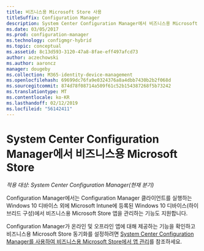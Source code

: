 ```yaml
---
title: 비즈니스용 Microsoft Store 사용
titleSuffix: Configuration Manager
description: System Center Configuration Manager에서 비즈니스용 Microsoft Store
ms.date: 03/05/2017
ms.prod: configuration-manager
ms.technology: configmgr-hybrid
ms.topic: conceptual
ms.assetid: 8c13d593-3120-47a8-8fae-eff497afcd73
author: aczechowski
ms.author: aaroncz
manager: dougeby
ms.collection: M365-identity-device-management
ms.openlocfilehash: 69699dc76fa9e0324376a8a4dbb7430b2b2f068d
ms.sourcegitcommit: 874d78f08714a509f61c52b154387268f5b73242
ms.translationtype: MT
ms.contentlocale: ko-KR
ms.lasthandoff: 02/12/2019
ms.locfileid: "56142411"
---
```

# <a name="microsoft-store-for-business-in-system-center-configuration-manager"></a>System Center Configuration Manager에서 비즈니스용 Microsoft Store

*적용 대상: System Center Configuration Manager(현재 분기)*

Configuration Manager에서는 Configuration Manager 클라이언트를 실행하는 Windows 10 디바이스 외에 Microsoft Intune에 등록된 Windows 10 디바이스(하이브리드 구성)에서 비즈니스용 Microsoft Store 앱을 관리하는 기능도 지원합니다.

Configuration Manager가 온라인 및 오프라인 앱에 대해 제공하는 기능을 확인하고 비즈니스용 Microsoft Store 동기화를 설정하려면 [System Center Configuration Manager를 사용하여 비즈니스용 Microsoft Store에서 앱 관리](../../apps/deploy-use/manage-apps-from-the-windows-store-for-business.md)를 참조하세요.
